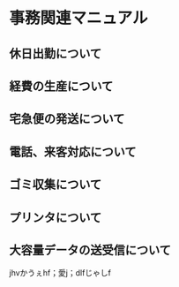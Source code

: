 # 事務関連マニュアル
## 休日出勤について
## 経費の生産について
## 宅急便の発送について
## 電話、来客対応について
## ゴミ収集について
## プリンタについて
## 大容量データの送受信について
jhvかうぇhf；愛j；dlfじゃしf
